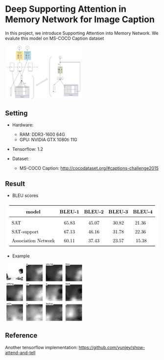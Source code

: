 # Deep Supporting Attention in Memory Network for Image Caption
In this project, we introduce Supporting Attention into Memory Network.
We evalute this model on MS-COCO Caption dataset

<img src='figs/model.PNG' width=50%>

## Setting 
- Hardware:
    - RAM: DDR3-1600 64G
    - GPU: NVIDIA GTX 1080ti 11G

- Tensorflow: 1.2

- Dataset:
    - MS-COCO Caption: http://cocodataset.org/#captions-challenge2015

## Result
- BLEU scores 
<img src='figs/table.PNG'>

- Example
<img src='figs/im_caption_4.png' width=50%>

## Reference
Another tensorflow implementation: https://github.com/yunjey/show-attend-and-tell

